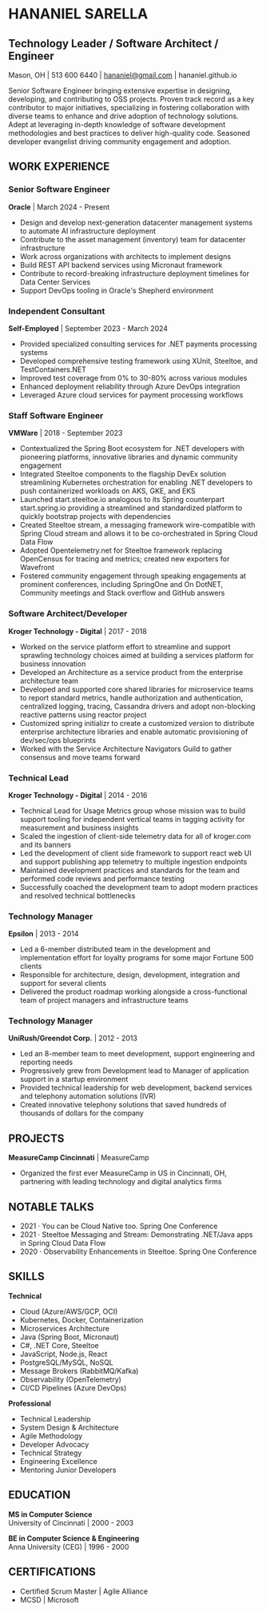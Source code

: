 # HANANIEL SARELLA
## Technology Leader / Software Architect / Engineer

Mason, OH | 513 600 6440 | hananiel@gmail.com | hananiel.github.io

Senior Software Engineer bringing extensive expertise in designing, developing, and contributing to OSS projects. Proven track record as a key contributor to major initiatives, specializing in fostering collaboration with diverse teams to enhance and drive adoption of technology solutions. Adept at leveraging in-depth knowledge of software development methodologies and best practices to deliver high-quality code. Seasoned developer evangelist driving community engagement and adoption.

## WORK EXPERIENCE

### Senior Software Engineer
**Oracle** | March 2024 - Present
- Design and develop next-generation datacenter management systems to automate AI infrastructure deployment
- Contribute to the asset management (inventory) team for datacenter infrastructure
- Work across organizations with architects to implement designs
- Build REST API backend services using Micronaut framework
- Contribute to record-breaking infrastructure deployment timelines for Data Center Services
- Support DevOps tooling in Oracle's Shepherd environment

### Independent Consultant
**Self-Employed** | September 2023 - March 2024
- Provided specialized consulting services for .NET payments processing systems
- Developed comprehensive testing framework using XUnit, Steeltoe, and TestContainers.NET
- Improved test coverage from 0% to 30-80% across various modules
- Enhanced deployment reliability through Azure DevOps integration
- Leveraged Azure cloud services for payment processing workflows

### Staff Software Engineer 
**VMWare** | 2018 - September 2023
- Contextualized the Spring Boot ecosystem for .NET developers with pioneering platforms, innovative libraries and dynamic community engagement
- Integrated Steeltoe components to the flagship DevEx solution streamlining Kubernetes orchestration for enabling .NET developers to push containerized workloads on AKS, GKE, and EKS
- Launched start.steeltoe.io analogous to its Spring counterpart start.spring.io providing a streamlined and standardized platform to quickly bootstrap projects with dependencies
- Created Steeltoe stream, a messaging framework wire-compatible with Spring Cloud stream and allows it to be co-orchestrated in Spring Cloud Data Flow
- Adopted Opentelemetry.net for Steeltoe framework replacing OpenCensus for tracing and metrics; created new exporters for Wavefront
- Fostered community engagement through speaking engagements at prominent conferences, including SpringOne and On DotNET, Community meetings and Stack overflow and GitHub answers

### Software Architect/Developer 
**Kroger Technology - Digital** | 2017 - 2018
- Worked on the service platform effort to streamline and support sprawling technology choices aimed at building a services platform for business innovation
- Developed an Architecture as a service product from the enterprise architecture team
- Developed and supported core shared libraries for microservice teams to report standard metrics, handle authorization and authentication, centralized logging, tracing, Cassandra drivers and adopt non-blocking reactive patterns using reactor project
- Customized spring initializr to create a customized version to distribute enterprise architecture libraries and enable automatic provisioning of dev/sec/ops blueprints
- Worked with the Service Architecture Navigators Guild to gather consensus and move teams forward

### Technical Lead 
**Kroger Technology - Digital** | 2014 - 2016
- Technical Lead for Usage Metrics group whose mission was to build support tooling for independent vertical teams in tagging activity for measurement and business insights
- Scaled the ingestion of client-side telemetry data for all of kroger.com and its banners
- Led the development of client side framework to support react web UI and support publishing app telemetry to multiple ingestion endpoints
- Maintained development practices and standards for the team and performed code reviews and performance testing
- Successfully coached the development team to adopt modern practices and resolved technical bottlenecks

### Technology Manager 
**Epsilon** | 2013 - 2014
- Led a 6-member distributed team in the development and implementation effort for loyalty programs for some major Fortune 500 clients
- Responsible for architecture, design, development, integration and support for several clients
- Delivered the product roadmap working alongside a cross-functional team of project managers and infrastructure teams

### Technology Manager 
**UniRush/Greendot Corp.** | 2012 - 2013
- Led an 8-member team to meet development, support engineering and reporting needs
- Progressively grew from Development lead to Manager of application support in a startup environment
- Provided technical leadership for web development, backend services and telephony automation solutions (IVR)
- Created innovative telephony solutions that saved hundreds of thousands of dollars for the company

## PROJECTS
**MeasureCamp Cincinnati** | MeasureCamp  
- Organized the first ever MeasureCamp in US in Cincinnati, OH, partnering with leading technology and digital analytics firms

## NOTABLE TALKS
- 2021 · You can be Cloud Native too. Spring One Conference
- 2021 · Steeltoe Messaging and Stream: Demonstrating .NET/Java apps in Spring Cloud Data Flow
- 2020 · Observability Enhancements in Steeltoe. Spring One Conference

## SKILLS
**Technical**
- Cloud (Azure/AWS/GCP, OCI)
- Kubernetes, Docker, Containerization
- Microservices Architecture
- Java (Spring Boot, Micronaut)
- C#, .NET Core, Steeltoe
- JavaScript, Node.js, React
- PostgreSQL/MySQL, NoSQL
- Message Brokers (RabbitMQ/Kafka)
- Observability (OpenTelemetry)
- CI/CD Pipelines (Azure DevOps)

**Professional**
- Technical Leadership
- System Design & Architecture
- Agile Methodology
- Developer Advocacy
- Technical Strategy
- Engineering Excellence
- Mentoring Junior Developers

## EDUCATION
**MS in Computer Science**  
University of Cincinnati | 2000 - 2003

**BE in Computer Science & Engineering**  
Anna University (CEG) | 1996 - 2000

## CERTIFICATIONS
- Certified Scrum Master | Agile Alliance
- MCSD | Microsoft

